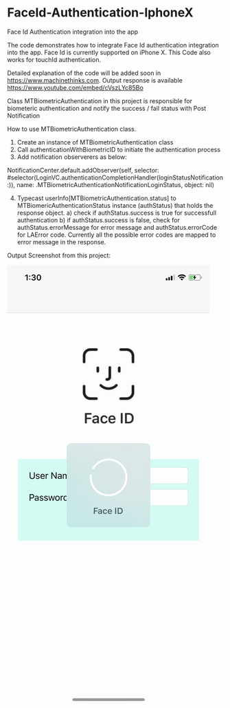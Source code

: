 # FaceId-Authentication-IphoneX
Face Id Authentication integration into the app

The code demonstrates how to integrate Face Id authentication integration into the app. Face Id is currently supported on iPhone X.
This Code also works for touchId authentication.

Detailed explanation of the code will be added soon in https://www.machinethinks.com.
Output response is available https://www.youtube.com/embed/cVszLYc85Bo

Class MTBiometricAuthentication in this project is responsible for biometeric authentication and notify the success / fail status with 
Post Notification

How to use MTBiometricAuthentication class.

1) Create an instance of MTBiometricAuthentication class
2) Call authenticationWithBiometricID to initiate the authentication process
3) Add notification observerers as below:

  NotificationCenter.default.addObserver(self, selector: #selector(LoginVC.authenticationCompletionHandler(loginStatusNotification:)),
    name: .MTBiometricAuthenticationNotificationLoginStatus, object: nil)
  
4) Typecast userInfo[MTBiometricAuthentication.status] to MTBiomericAuthenticationStatus instance (authStatus) that  holds the response object.
  a) check if authStatus.success is true for successfull authentication
  b) if authStatus.success is false, check for authStatus.errorMessage for error message and  authStatus.errorCode for LAError code.
  Currently all the possible error codes are mapped to error message in the response.
 
Output Screenshot from this project:
    
![alt text](https://github.com/sriscode/FaceId-Authentication-IphoneX/blob/master/FaceIDAuthenticating.PNG)
    
